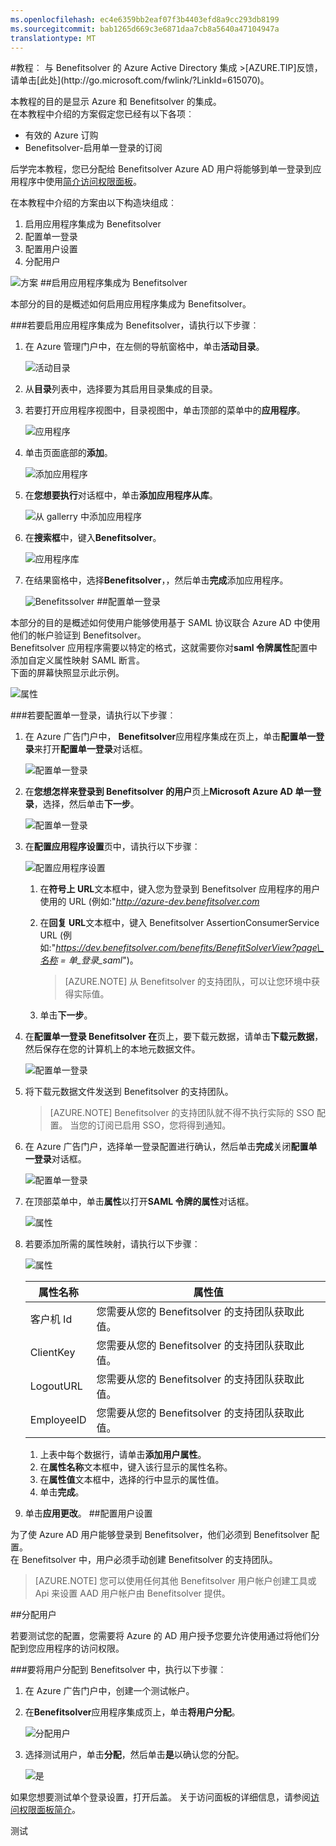 ```yaml
---
ms.openlocfilehash: ec4e6359bb2eaf07f3b4403efd8a9cc293db8199
ms.sourcegitcommit: bab1265d669c3e6871daa7cb8a5640a47104947a
translationtype: MT
---
```

<properties pageTitle="教程︰ Azure Active Directory 集成与 Benefitsolver |Microsoft Azure" description="了解如何使用 Benefitsolver Azure Active Directory 以启用单一登录、 自动化资源调配，和更多。" services="active-directory" authors="MarkusVi"  documentationCenter="na" manager="stevenpo"/>
<tags ms.service="active-directory" ms.devlang="na" ms.topic="article" ms.tgt_pltfrm="na" ms.workload="identity" ms.date="08/01/2015" ms.author="markvi" />
#教程︰ 与 Benefitsolver 的 Azure Active Directory 集成
>[AZURE.TIP]反馈，请单击[此处](http://go.microsoft.com/fwlink/?LinkId=615070)。

本教程的目的是显示 Azure 和 Benefitsolver 的集成。  
在本教程中介绍的方案假定您已经有以下各项︰

-   有效的 Azure 订购
-   Benefitsolver-启用单一登录的订阅

后学完本教程，您已分配给 Benefitsolver Azure AD 用户将能够到单一登录到应用程序中使用[简介访问权限面板](https://msdn.microsoft.com/library/dn308586)。

在本教程中介绍的方案由以下构造块组成︰

1.  启用应用程序集成为 Benefitsolver
2.  配置单一登录
3.  配置用户设置
4.  分配用户

![方案](./media/active-directory-saas-benefitsolver-tutorial/IC804820.png "Scenario")
##启用应用程序集成为 Benefitsolver

本部分的目的是概述如何启用应用程序集成为 Benefitsolver。

###若要启用应用程序集成为 Benefitsolver，请执行以下步骤︰

1.  在 Azure 管理门户中，在左侧的导航窗格中，单击**活动目录**。

    ![活动目录](./media/active-directory-saas-benefitsolver-tutorial/IC700993.png "Active Directory")

2.  从**目录**列表中，选择要为其启用目录集成的目录。

3.  若要打开应用程序视图中，目录视图中，单击顶部的菜单中的**应用程序**。

    ![应用程序](./media/active-directory-saas-benefitsolver-tutorial/IC700994.png "Applications")

4.  单击页面底部的**添加**。

    ![添加应用程序](./media/active-directory-saas-benefitsolver-tutorial/IC749321.png "Add application")

5.  在**您想要执行**对话框中，单击**添加应用程序从库**。

    ![从 gallerry 中添加应用程序](./media/active-directory-saas-benefitsolver-tutorial/IC749322.png "Add an application from gallerry")

6.  在**搜索框**中，键入**Benefitsolver**。

    ![应用程序库](./media/active-directory-saas-benefitsolver-tutorial/IC804821.png "Application Gallery")

7.  在结果窗格中，选择**Benefitsolver**，，然后单击**完成**添加应用程序。

    ![Benefitssolver](./media/active-directory-saas-benefitsolver-tutorial/IC804822.png "Benefitssolver")
##配置单一登录

本部分的目的是概述如何使用户能够使用基于 SAML 协议联合 Azure AD 中使用他们的帐户验证到 Benefitsolver。  
Benefitsolver 应用程序需要以特定的格式，这就需要你对**saml 令牌属性**配置中添加自定义属性映射 SAML 断言。  
下面的屏幕快照显示此示例。

![属性](./media/active-directory-saas-benefitsolver-tutorial/IC804823.png "Attributes")

###若要配置单一登录，请执行以下步骤︰

1.  在 Azure 广告门户中， **Benefitsolver**应用程序集成在页上，单击**配置单一登录**来打开**配置单一登录**对话框。

    ![配置单一登录](./media/active-directory-saas-benefitsolver-tutorial/IC804824.png "Configure Single Sign-On")

2.  在**您想怎样来登录到 Benefitsolver 的用户**页上**Microsoft Azure AD 单一登录**，选择，然后单击**下一步**。

    ![配置单一登录](./media/active-directory-saas-benefitsolver-tutorial/IC804825.png "Configure Single Sign-On")

3.  在**配置应用程序设置**页中，请执行以下步骤︰

    ![配置应用程序设置](./media/active-directory-saas-benefitsolver-tutorial/IC804826.png "Configure App Settings")

    1.  在**符号上 URL**文本框中，键入您为登录到 Benefitsolver 应用程序的用户使用的 URL (例如:"*http://azure-dev.benefitsolver.com*
    2.  在**回复 URL**文本框中，键入 Benefitsolver AssertionConsumerService URL (例如:"*https://dev.benefitsolver.com/benefits/BenefitSolverView?page\_名称 = 单\_登录\_saml*")。  

        >[AZURE.NOTE] 从 Benefitsolver 的支持团队，可以让您环境中获得实际值。

    3.  单击**下一步**。

4.  在**配置单一登录 Benefitsolver 在**页上，要下载元数据，请单击**下载元数据**，然后保存在您的计算机上的本地元数据文件。

    ![配置单一登录](./media/active-directory-saas-benefitsolver-tutorial/IC804827.png "Configure Single Sign-On")

5.  将下载元数据文件发送到 Benefitsolver 的支持团队。

    >[AZURE.NOTE] Benefitsolver 的支持团队就不得不执行实际的 SSO 配置。
当您的订阅已启用 SSO，您将得到通知。

6.  在 Azure 广告门户，选择单一登录配置进行确认，然后单击**完成**关闭**配置单一登录**对话框。

    ![配置单一登录](./media/active-directory-saas-benefitsolver-tutorial/IC804828.png "Configure Single Sign-On")

7.  在顶部菜单中，单击**属性**以打开**SAML 令牌的属性**对话框。

    ![属性](./media/active-directory-saas-benefitsolver-tutorial/IC795920.png "Attributes")

8.  若要添加所需的属性映射，请执行以下步骤︰

    ![属性](./media/active-directory-saas-benefitsolver-tutorial/IC804823.png "Attributes")

  	|属性名称|属性值|
  	|---|---|
  	|客户机 Id|您需要从您的 Benefitsolver 的支持团队获取此值。|
  	|ClientKey|您需要从您的 Benefitsolver 的支持团队获取此值。|
  	|LogoutURL|您需要从您的 Benefitsolver 的支持团队获取此值。|
  	|EmployeeID|您需要从您的 Benefitsolver 的支持团队获取此值。|

    1.  上表中每个数据行，请单击**添加用户属性**。
    2.  在**属性名称**文本框中，键入该行显示的属性名称。
    3.  在**属性值**文本框中，选择的行中显示的属性值。
    4.  单击**完成**。

9.  单击**应用更改**。
##配置用户设置

为了使 Azure AD 用户能够登录到 Benefitsolver，他们必须到 Benefitsolver 配置。  
在 Benefitsolver 中，用户必须手动创建 Benefitsolver 的支持团队。

>[AZURE.NOTE] 您可以使用任何其他 Benefitsolver 用户帐户创建工具或 Api 来设置 AAD 用户帐户由 Benefitsolver 提供。

##分配用户

若要测试您的配置，您需要将 Azure 的 AD 用户授予您要允许使用通过将他们分配到您应用程序的访问权限。

###要将用户分配到 Benefitsolver 中，执行以下步骤︰

1.  在 Azure 广告门户中，创建一个测试帐户。

2.  在**Benefitsolver**应用程序集成页上，单击**将用户分配**。

    ![分配用户](./media/active-directory-saas-benefitsolver-tutorial/IC804829.png "Assign Users")

3.  选择测试用户，单击**分配**，然后单击**是**以确认您的分配。

    ![是](./media/active-directory-saas-benefitsolver-tutorial/IC767830.png "Yes")

如果您想要测试单个登录设置，打开后盖。 关于访问面板的详细信息，请参阅[访问权限面板简介](https://msdn.microsoft.com/library/dn308586)。

测试
